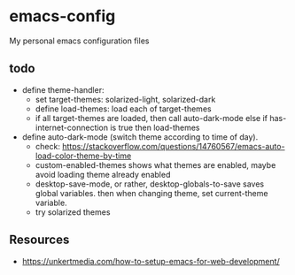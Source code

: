 # emacs-config
My personal emacs configuration files

## todo
- define theme-handler:
	- set target-themes: solarized-light, solarized-dark
	- define load-themes: load each of target-themes
	- if all target-themes are loaded, then call auto-dark-mode else if has-internet-connection is true then load-themes
- define auto-dark-mode (switch theme according to time of day).
	- check: https://stackoverflow.com/questions/14760567/emacs-auto-load-color-theme-by-time
	- custom-enabled-themes shows what themes are enabled, maybe avoid loading theme already enabled
  - desktop-save-mode, or rather, desktop-globals-to-save saves global variables.
    then when changing theme, set current-theme variable.
  - try solarized themes

## Resources
- https://unkertmedia.com/how-to-setup-emacs-for-web-development/